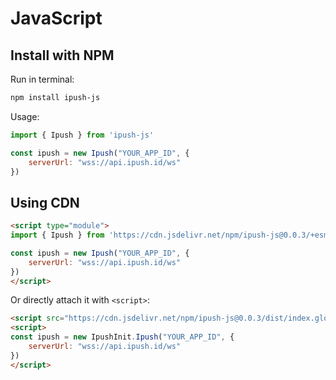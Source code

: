 # JavaScript

## Install with NPM

Run in terminal:
```sh
npm install ipush-js
```

Usage:
```js
import { Ipush } from 'ipush-js'

const ipush = new Ipush("YOUR_APP_ID", {
    serverUrl: "wss://api.ipush.id/ws"
})
```

## Using CDN

```html
<script type="module">
import { Ipush } from 'https://cdn.jsdelivr.net/npm/ipush-js@0.0.3/+esm'

const ipush = new Ipush("YOUR_APP_ID", {
    serverUrl: "wss://api.ipush.id/ws"
})
</script>
```

Or directly attach it with `<script>`:

```html
<script src="https://cdn.jsdelivr.net/npm/ipush-js@0.0.3/dist/index.global.js"></script>
<script>
const ipush = new IpushInit.Ipush("YOUR_APP_ID", {
    serverUrl: "wss://api.ipush.id/ws"
})
</script>
```
